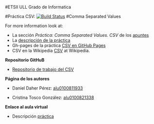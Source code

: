 #ETSII ULL Grado de Informatica

#Práctica CSV:
[![Build Status](https://travis-ci.org/alu0100821338/localstorage-jquery-underscore-express-sass-heroku-daniel-cristina.svg?branch=master)](https://travis-ci.org/alu0100821338/localstorage-jquery-underscore-express-sass-heroku-daniel-cristina)
#Comma Separated Values

For more information look at:

* La sección *Práctica: Comma Separated Values. CSV* de los [apuntes](http://crguezl.github.io/pl-html/node11.html)
* La [descripción de la práctica](https://casianorodriguezleon.gitbooks.io/pl1516/content/practicas/csv.html)
* Gh-pages de la práctica [CSV en GitHub Pages](http://ull-esit-gradoii-pl.github.io/localstorage-jquery-underscore-express-sass-heroku-daniel-cristina/)
* CSV en la Wikipedia [CSV](http://en.wikipedia.org/wiki/Comma-separated_values) at Wikipedia.

**Repositorio GitHuB**

* [Repositorio de trabajo del CSV](https://github.com/alu0100821338/localstorage-jquery-underscore-express-sass-heroku-daniel-cristina/tree/gh-pages)


**Página de los autores**

* Daniel Daher Pérez: [alu0100811933](http://alu0100811933.github.io/)

* Cristina Tosco González: [alu0100821338](http://alu0100821338.github.io/)

**Enlace al aula virtual**

* Descripción [práctica](https://campusvirtual.ull.es/1516/mod/workshop/view.php?id=187472)
